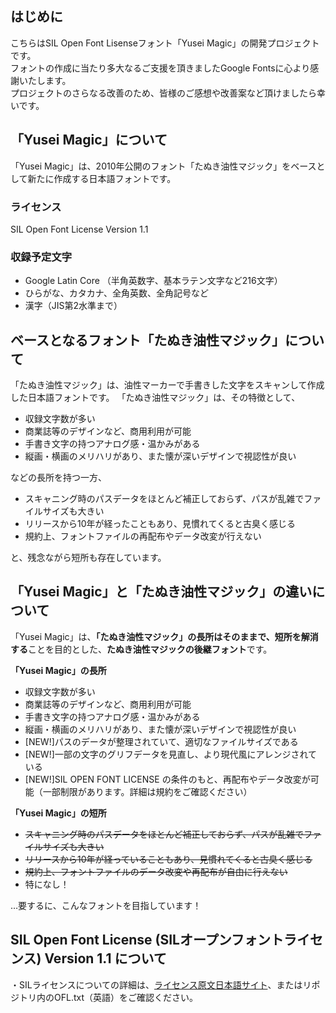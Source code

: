 ## はじめに
こちらはSIL Open Font Lisenseフォント「Yusei Magic」の開発プロジェクトです。  
フォントの作成に当たり多大なるご支援を頂きましたGoogle Fontsに心より感謝いたします。  
プロジェクトのさらなる改善のため、皆様のご感想や改善案など頂けましたら幸いです。 

## 「Yusei Magic」について
「Yusei Magic」は、2010年公開のフォント「たぬき油性マジック」をベースとして新たに作成する日本語フォントです。

### ライセンス
SIL Open Font License Version 1.1

### 収録予定文字
- Google Latin Core （半角英数字、基本ラテン文字など216文字）
- ひらがな、カタカナ、全角英数、全角記号など
- 漢字（JIS第2水準まで）

## ベースとなるフォント「たぬき油性マジック」について
「たぬき油性マジック」は、油性マーカーで手書きした文字をスキャンして作成した日本語フォントです。
「たぬき油性マジック」は、その特徴として、
- 収録文字数が多い
- 商業誌等のデザインなど、商用利用が可能
- 手書き文字の持つアナログ感・温かみがある
- 縦画・横画のメリハリがあり、また懐が深いデザインで視認性が良い  

などの長所を持つ一方、
- スキャニング時のパスデータをほとんど補正しておらず、パスが乱雑でファイルサイズも大きい
- リリースから10年が経ったこともあり、見慣れてくると古臭く感じる
- 規約上、フォントファイルの再配布やデータ改変が行えない  

と、残念ながら短所も存在しています。

## 「Yusei Magic」と「たぬき油性マジック」の違いについて
「Yusei Magic」は、**「たぬき油性マジック」の長所はそのままで、短所を解消する**ことを目的とした、**たぬき油性マジックの後継フォント**です。  

**「Yusei Magic」の長所**
- 収録文字数が多い
- 商業誌等のデザインなど、商用利用が可能
- 手書き文字の持つアナログ感・温かみがある
- 縦画・横画のメリハリがあり、また懐が深いデザインで視認性が良い
- \[NEW!\]パスのデータが整理されていて、適切なファイルサイズである
- \[NEW!\]一部の文字のグリフデータを見直し、より現代風にアレンジされている
- \[NEW!\]SIL OPEN FONT LICENSE の条件のもと、再配布やデータ改変が可能（一部制限があります。詳細は規約をご確認ください）

**「Yusei Magic」の短所**  
- ~~スキャニング時のパスデータをほとんど補正しておらず、パスが乱雑でファイルサイズも大きい~~
- ~~リリースから10年が経っていることもあり、見慣れてくると古臭く感じる~~
- ~~規約上、フォントファイルのデータ改変や再配布が自由に行えない~~
- 特になし！

…要するに、こんなフォントを目指しています！


## SIL Open Font License (SILオープンフォントライセンス) Version 1.1 について
・SILライセンスについての詳細は、[ライセンス原文日本語サイト](https://ja.osdn.net/projects/opensource/wiki/SIL_Open_Font_License_1.1)、またはリポジトリ内のOFL.txt（英語）をご確認ください。